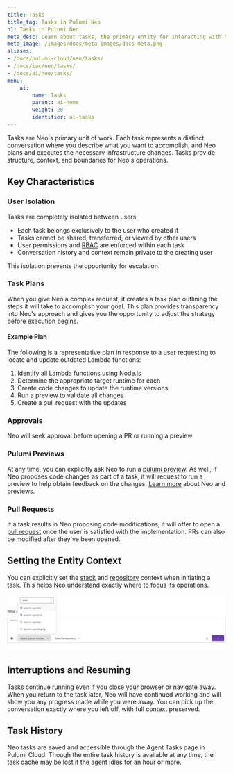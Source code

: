 ```yaml
---
title: Tasks
title_tag: Tasks in Pulumi Neo
h1: Tasks in Pulumi Neo
meta_desc: Learn about tasks, the primary entity for interacting with Neo to perform infrastructure operations.
meta_image: /images/docs/meta-images/docs-meta.png
aliases:
- /docs/pulumi-cloud/neo/tasks/
- /docs/iac/neo/tasks/
- /docs/ai/neo/tasks/
menu:
    ai:
        name: Tasks
        parent: ai-home
        weight: 20
        identifier: ai-tasks
---
```


Tasks are Neo's primary unit of work. Each task represents a distinct conversation where you describe what you want to accomplish, and Neo plans and executes the necessary infrastructure changes. Tasks provide structure, context, and boundaries for Neo's operations.

## Key Characteristics

### User Isolation

Tasks are completely isolated between users:

- Each task belongs exclusively to the user who created it
- Tasks cannot be shared, transferred, or viewed by other users
- User permissions and [RBAC](/docs/pulumi-cloud/access-management/rbac/) are enforced within each task
- Conversation history and context remain private to the creating user

This isolation prevents the opportunity for escalation.

### Task Plans

When you give Neo a complex request, it creates a task plan outlining the steps it will take to accomplish your goal. This plan provides transparency into Neo's approach and gives you the opportunity to adjust the strategy before execution begins.

#### Example Plan

The following is a representative plan in response to a user requesting to locate and update outdated Lambda functions:

1. Identify all Lambda functions using Node.js
2. Determine the appropriate target runtime for each
3. Create code changes to update the runtime versions
4. Run a preview to validate all changes
5. Create a pull request with the updates

### Approvals

Neo will seek approval before opening a PR or running a preview.

### Pulumi Previews

At any time, you can explicitly ask Neo to run a [pulumi preview](/docs/iac/cli/commands/pulumi_preview/). As well, if Neo proposes code changes as part of a task, it will request to run a preview to help obtain feedback on the changes. [Learn more](/docs/ai/running-previews/) about Neo and previews.

### Pull Requests

If a task results in Neo proposing code modifications, it will offer to open a [pull request](/docs/ai/pull-requests/) once the user is satisfied with the implementation. PRs can also be modified after they've been opened.

## Setting the Entity Context

You can explicitly set the [stack](/docs/iac/concepts/stacks/) and [repository](/docs/iac/concepts/projects/) context when initiating a task. This helps Neo understand exactly where to focus its operations.

![Neo asking to run a preview](entity-context.png)

## Interruptions and Resuming

Tasks continue running even if you close your browser or navigate away. When you return to the task later, Neo will have continued working and will show you any progress made while you were away. You can pick up the conversation exactly where you left off, with full context preserved.

## Task History

Neo tasks are saved and accessible through the Agent Tasks page in Pulumi Cloud. Though the entire task history is available at any time, the task cache may be lost if the agent idles for an hour or more.
